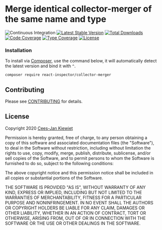 # Merge identical collector-merger of the same name and type

![Continuous Integration](https://github.com/reactphp-inspector/collector-merger/workflows/Continuous%20Integration/badge.svg)
[![Latest Stable Version](https://poser.pugx.org/react-inspector/collector-merger/v/stable.png)](https://packagist.org/packages/react-inspector/collector-merger)
[![Total Downloads](https://poser.pugx.org/react-inspector/collector-merger/downloads.png)](https://packagist.org/packages/react-inspector/collector-merger/stats)
[![Code Coverage](https://scrutinizer-ci.com/g/reactphp-inspector/collector-merger/badges/coverage.png?b=master)](https://scrutinizer-ci.com/g/reactphp-inspector/collector-merger/?branch=master)
[![Type Coverage](https://shepherd.dev/github/reactphp-inspector/collector-merger/coverage.svg)](https://shepherd.dev/github/reactphp-inspector/collector-merger)
[![License](https://poser.pugx.org/react-inspector/collector-merger/license.png)](https://packagist.org/packages/react-inspector/collector-merger)

### Installation ###

To install via [Composer](http://getcomposer.org/), use the command below, it will automatically detect the latest version and bind it with `^`.

```
composer require react-inspector/collector-merger 
```

## Contributing ##

Please see [CONTRIBUTING](CONTRIBUTING.md) for details.

## License ##

Copyright 2020 [Cees-Jan Kiewiet](http://wyrihaximus.net/)

Permission is hereby granted, free of charge, to any person
obtaining a copy of this software and associated documentation
files (the "Software"), to deal in the Software without
restriction, including without limitation the rights to use,
copy, modify, merge, publish, distribute, sublicense, and/or sell
copies of the Software, and to permit persons to whom the
Software is furnished to do so, subject to the following
conditions:

The above copyright notice and this permission notice shall be
included in all copies or substantial portions of the Software.

THE SOFTWARE IS PROVIDED "AS IS", WITHOUT WARRANTY OF ANY KIND,
EXPRESS OR IMPLIED, INCLUDING BUT NOT LIMITED TO THE WARRANTIES
OF MERCHANTABILITY, FITNESS FOR A PARTICULAR PURPOSE AND
NONINFRINGEMENT. IN NO EVENT SHALL THE AUTHORS OR COPYRIGHT
HOLDERS BE LIABLE FOR ANY CLAIM, DAMAGES OR OTHER LIABILITY,
WHETHER IN AN ACTION OF CONTRACT, TORT OR OTHERWISE, ARISING
FROM, OUT OF OR IN CONNECTION WITH THE SOFTWARE OR THE USE OR
OTHER DEALINGS IN THE SOFTWARE.
